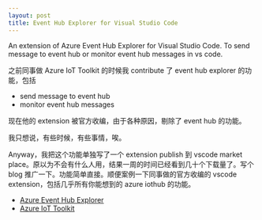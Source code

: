 ```yaml
---
layout: post
title: Event Hub Explorer for Visual Studio Code
---
```


An extension of Azure Event Hub Explorer for Visual Studio Code.
To send message to event hub or monitor event hub messages in vs code.
<!--excerpt-->

之前同事做 Azure IoT Toolkit 的时候我 contribute 了 event hub explorer 的功能，包括

- send message to event hub
- monitor event hub messages

现在他的 extension 被官方收编，由于各种原因，剔除了 event hub 的功能。

我只想说，有些时候，有些事情，唉。

Anyway，我把这个功能单独写了一个 extension publish 到 vscode market place。原以为不会有什么人用，结果一周的时间已经看到几十个下载量了。写个 blog 推广一下。功能简单直接。顺便案例一下同事做的官方收编的 vscode extension，包括几乎所有你能想到的 azure iothub 的功能。

- [Azure Event Hub Explorer](https://marketplace.visualstudio.com/items?itemName=Summer.azure-event-hub-explorer)
 - [Azure IoT Toolkit](https://marketplace.visualstudio.com/items?itemName=vsciot-vscode.azure-iot-toolkit)
